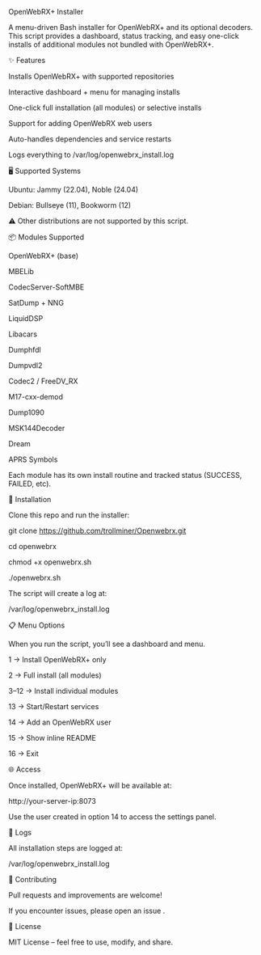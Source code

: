 OpenWebRX+ Installer

A menu-driven Bash installer for OpenWebRX+
 and its optional decoders.
This script provides a dashboard, status tracking, and easy one-click installs of additional modules not bundled with OpenWebRX+.

✨ Features

Installs OpenWebRX+ with supported repositories

Interactive dashboard + menu for managing installs

One-click full installation (all modules) or selective installs

Support for adding OpenWebRX web users

Auto-handles dependencies and service restarts

Logs everything to /var/log/openwebrx_install.log

🖥️ Supported Systems

Ubuntu: Jammy (22.04), Noble (24.04)

Debian: Bullseye (11), Bookworm (12)

⚠️ Other distributions are not supported by this script.

📦 Modules Supported

OpenWebRX+ (base)

MBELib

CodecServer-SoftMBE

SatDump + NNG

LiquidDSP

Libacars

Dumphfdl

Dumpvdl2

Codec2 / FreeDV_RX

M17-cxx-demod

Dump1090

MSK144Decoder

Dream

APRS Symbols

Each module has its own install routine and tracked status (SUCCESS, FAILED, etc).

🚀 Installation

Clone this repo and run the installer:

git clone https://github.com/trollminer/Openwebrx.git

cd openwebrx

chmod +x openwebrx.sh

./openwebrx.sh


The script will create a log at:

/var/log/openwebrx_install.log

📋 Menu Options

When you run the script, you’ll see a dashboard and menu.

1 → Install OpenWebRX+ only

2 → Full install (all modules)

3–12 → Install individual modules

13 → Start/Restart services

14 → Add an OpenWebRX user

15 → Show inline README

16 → Exit

🌐 Access

Once installed, OpenWebRX+ will be available at:

http://your-server-ip:8073


Use the user created in option 14 to access the settings panel.

📄 Logs

All installation steps are logged at:

/var/log/openwebrx_install.log

🤝 Contributing

Pull requests and improvements are welcome!

If you encounter issues, please open an issue
.

📜 License

MIT License – feel free to use, modify, and share.
